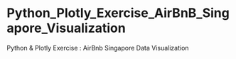 # Python_Plotly_Exercise_AirBnB_Singapore_Visualization
Python &amp; Plotly Exercise : AirBnb Singapore Data Visualization

